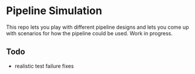 Pipeline Simulation
===================

This repo lets you play with different pipeline designs and lets you come up with scenarios 
for how the pipeline could be used. Work in progress.


Todo
----
- realistic test failure fixes

